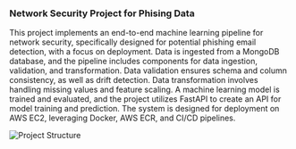 ### Network Security Project for Phising Data

This project implements an end-to-end machine learning pipeline for network security, specifically designed for potential phishing email detection, with a focus on deployment.  Data is ingested from a MongoDB database, and the pipeline includes components for data ingestion, validation, and transformation. Data validation ensures schema and column consistency, as well as drift detection.  Data transformation involves handling missing values and feature scaling.  A machine learning model is trained and evaluated, and the project utilizes FastAPI to create an API for model training and prediction. The system is designed for deployment on AWS EC2, leveraging Docker, AWS ECR, and CI/CD pipelines.

![Project Structure](https://imgur.com/a/h6nYJQj)
